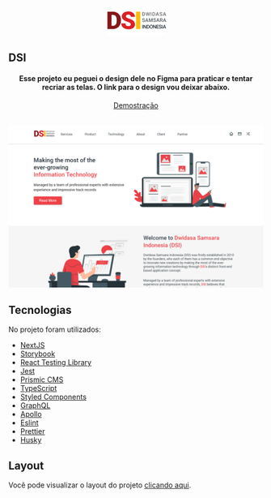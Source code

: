 <div align="center">
  <img src=".github/logo.png" alt="DSI">
</div>

## DSI

<h4 align="center">
  Esse projeto eu peguei o design dele no Figma para praticar e tentar recriar as telas.
  O link para o design vou deixar abaixo.
</h4>

<div align="center">
  <a href="https://letmeask-nlw-781b6.firebaseapp.com/">Demostração</a>
</div>

<br />

![DSI preview](.github/preview.png)

## Tecnologias
No projeto foram utilizados:
- [NextJS](https://nextjs.org/)
- [Storybook](https://storybook.js.org/)
- [React Testing Library](https://testing-library.com/docs/react-testing-library/intro)
- [Jest](https://jestjs.io/)
- [Prismic CMS](https://prismic.io/)
- [TypeScript](https://www.typescriptlang.org/)
- [Styled Components](https://styled-components.com/)
- [GraphQL](https://graphql.org/)
- [Apollo](https://www.apollographql.com/)
- [Eslint](https://eslint.org/)
- [Prettier](https://prettier.io/)
- [Husky](https://github.com/typicode/husky)


## Layout
Você pode visualizar o layout do projeto <a href="https://www.figma.com/file/HoefLsyDjVvh2vycnmlAwu/DSI-Web-Landing-Page-Redesign-Community?node-id=1%3A2" target="_blank">clicando aqui</a>.
